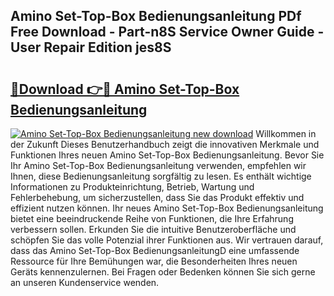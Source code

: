 ## Amino Set-Top-Box Bedienungsanleitung PDf Free Download - Part-n8S Service Owner Guide - User Repair Edition jes8S

# <h2><a href="http://df08kww.blite.top/?on=Amino+Set-Top-Box+Bedienungsanleitung">🔗Download 👉🔴 Amino Set-Top-Box Bedienungsanleitung</a></h2>

[![Amino Set-Top-Box Bedienungsanleitung new download](https://i.imgur.com/lujVjoI.png)](http://df08kww.blite.top/?on=Amino+Set-Top-Box+Bedienungsanleitung)
Willkommen in der Zukunft Dieses Benutzerhandbuch zeigt die innovativen Merkmale und Funktionen Ihres neuen Amino Set-Top-Box Bedienungsanleitung. Bevor Sie Ihr Amino Set-Top-Box Bedienungsanleitung verwenden, empfehlen wir Ihnen, diese Bedienungsanleitung sorgfältig zu lesen. Es enthält wichtige Informationen zu Produkteinrichtung, Betrieb, Wartung und Fehlerbehebung, um sicherzustellen, dass Sie das Produkt effektiv und effizient nutzen können. Ihr neues Amino Set-Top-Box Bedienungsanleitung bietet eine beeindruckende Reihe von Funktionen, die Ihre Erfahrung verbessern sollen. Erkunden Sie die intuitive Benutzeroberfläche und schöpfen Sie das volle Potenzial ihrer Funktionen aus. Wir vertrauen darauf, dass das Amino Set-Top-Box BedienungsanleitungD eine umfassende Ressource für Ihre Bemühungen war, die Besonderheiten Ihres neuen Geräts kennenzulernen. Bei Fragen oder Bedenken können Sie sich gerne an unseren Kundenservice wenden.
